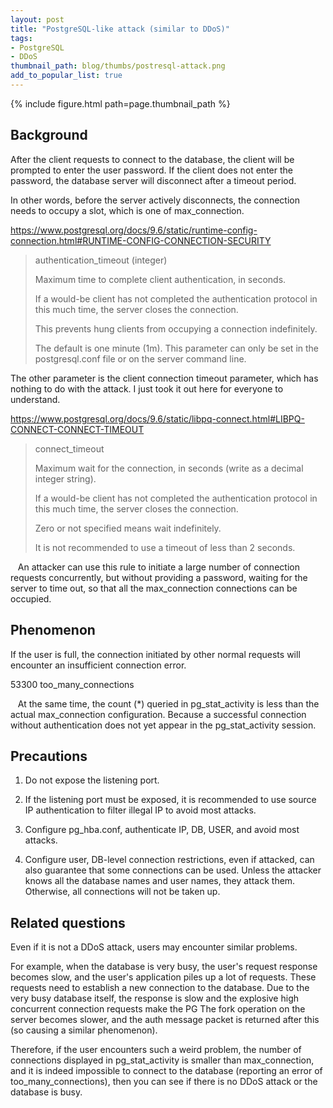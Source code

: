 ```yaml
---
layout: post
title: "PostgreSQL-like attack (similar to DDoS)"
tags:
- PostgreSQL
- DDoS
thumbnail_path: blog/thumbs/postresql-attack.png
add_to_popular_list: true
---
```


{% include figure.html path=page.thumbnail_path %}


## Background

After the client requests to connect to the database, the client will be prompted to enter the user password. If the client does not enter the password, the database server will disconnect after a timeout period.

In other words, before the server actively disconnects, the connection needs to occupy a slot, which is one of max_connection.

https://www.postgresql.org/docs/9.6/static/runtime-config-connection.html#RUNTIME-CONFIG-CONNECTION-SECURITY

<blockquote>
  <p>
    authentication_timeout (integer)  
  </p>
  
<p>
    Maximum time to complete client authentication, in seconds.   
</p>

<p>
If a would-be client has not completed the authentication protocol in this much time, the server closes the connection.
</p>

   <p>
This prevents hung clients from occupying a connection indefinitely.   
 </p>

<p>
The default is one minute (1m). This parameter can only be set in the postgresql.conf file or on the server command line.  
</p>
</blockquote>

The other parameter is the client connection timeout parameter, which has nothing to do with the attack. I just took it out here for everyone to understand.

https://www.postgresql.org/docs/9.6/static/libpq-connect.html#LIBPQ-CONNECT-CONNECT-TIMEOUT


<blockquote>
  <p>
    connect_timeout  
  </p>
  
<p>
Maximum wait for the connection, in seconds (write as a decimal integer string).
</p>

<p>
If a would-be client has not completed the authentication protocol in this much time, the server closes the connection.
</p>

<p>
Zero or not specified means wait indefinitely.
 </p>

<p>
It is not recommended to use a timeout of less than 2 seconds.
</p>
</blockquote>
  
An attacker can use this rule to initiate a large number of connection requests concurrently, but without providing a password, waiting for the server to time out, so that all the max_connection connections can be occupied.

## Phenomenon

If the user is full, the connection initiated by other normal requests will encounter an insufficient connection error.

53300 too_many_connections

  
At the same time, the count (*) queried in pg_stat_activity is less than the actual max_connection configuration.
Because a successful connection without authentication does not yet appear in the pg_stat_activity session.

## Precautions
1. Do not expose the listening port.

2. If the listening port must be exposed, it is recommended to use source IP authentication to filter illegal IP to avoid most attacks.

3. Configure pg_hba.conf, authenticate IP, DB, USER, and avoid most attacks.

4. Configure user, DB-level connection restrictions, even if attacked, can also guarantee that some connections can be used. Unless the attacker knows all the database names and user names, they attack them. Otherwise, all connections will not be taken up.

##  Related questions
Even if it is not a DDoS attack, users may encounter similar problems.

For example, when the database is very busy, the user's request response becomes slow, and the user's application piles up a lot of requests. These requests need to establish a new connection to the database. Due to the very busy database itself, the response is slow and the explosive high concurrent connection requests make the PG The fork operation on the server becomes slower, and the auth message packet is returned after this (so causing a similar phenomenon).

Therefore, if the user encounters such a weird problem, the number of connections displayed in pg_stat_activity is smaller than max_connection, and it is indeed impossible to connect to the database (reporting an error of too_many_connections), then you can see if there is no DDoS attack or the database is busy.












